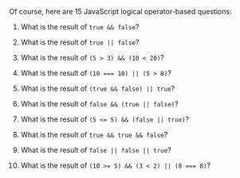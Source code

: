 Of course, here are 15 JavaScript logical operator-based questions:

1. What is the result of `true && false`?
2. What is the result of `true || false`?

3. What is the result of `(5 > 3) && (10 < 20)`?
4. What is the result of `(10 === 10) || (5 > 8)`?

5. What is the result of `(true && false) || true`?
6. What is the result of `false && (true || false)`?

7. What is the result of `(5 <= 5) && (false || true)`?
8. What is the result of `true && true && false`?
9. What is the result of `false || false || true`?

10. What is the result of `(10 >= 5) && (3 < 2) || (8 === 8)`?
